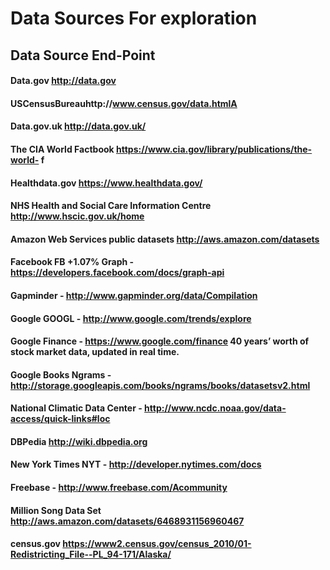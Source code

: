 
# Data Sources For exploration

## Data Source End-Point

#### Data.gov http://data.gov

#### USCensusBureauhttp://www.census.gov/data.htmlA

#### Data.gov.uk http://data.gov.uk/

#### The CIA World Factbook https://www.cia.gov/library/publications/the-world- f

#### Healthdata.gov https://www.healthdata.gov/

#### NHS Health and Social Care Information Centre http://www.hscic.gov.uk/home

#### Amazon Web Services public datasets http://aws.amazon.com/datasets


#### Facebook FB +1.07% Graph - https://developers.facebook.com/docs/graph-api

#### Gapminder - http://www.gapminder.org/data/Compilation

#### Google GOOGL - http://www.google.com/trends/explore

#### Google Finance - https://www.google.com/finance 40 years’ worth of stock market data, updated in real time.

#### Google Books Ngrams - http://storage.googleapis.com/books/ngrams/books/datasetsv2.html

#### National Climatic Data Center - http://www.ncdc.noaa.gov/data-access/quick-links#loc

#### DBPedia http://wiki.dbpedia.org

#### New York Times NYT - http://developer.nytimes.com/docs

#### Freebase - http://www.freebase.com/Acommunity

#### Million Song Data Set  http://aws.amazon.com/datasets/6468931156960467

#### census.gov https://www2.census.gov/census_2010/01-Redistricting_File--PL_94-171/Alaska/

